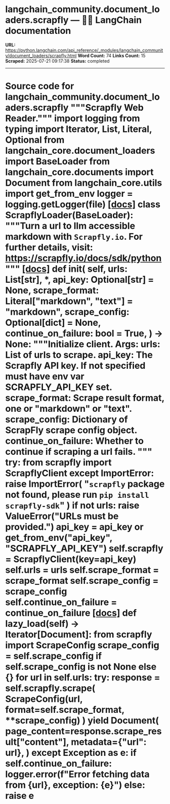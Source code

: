 # langchain_community.document_loaders.scrapfly — 🦜🔗 LangChain  documentation

**URL:** https://python.langchain.com/api_reference/_modules/langchain_community/document_loaders/scrapfly.html
**Word Count:** 74
**Links Count:** 15
**Scraped:** 2025-07-21 09:17:38
**Status:** completed

---

# Source code for langchain\_community.document\_loaders.scrapfly               """Scrapfly Web Reader."""          import logging     from typing import Iterator, List, Literal, Optional          from langchain_core.document_loaders import BaseLoader     from langchain_core.documents import Document     from langchain_core.utils import get_from_env          logger = logging.getLogger(__file__)                              [[docs]](https://python.langchain.com/api_reference/community/document_loaders/langchain_community.document_loaders.scrapfly.ScrapflyLoader.html#langchain_community.document_loaders.scrapfly.ScrapflyLoader)     class ScrapflyLoader(BaseLoader):         """Turn a url to llm accessible markdown with `Scrapfly.io`.              For further details, visit: https://scrapfly.io/docs/sdk/python         """                         [[docs]](https://python.langchain.com/api_reference/community/document_loaders/langchain_community.document_loaders.scrapfly.ScrapflyLoader.html#langchain_community.document_loaders.scrapfly.ScrapflyLoader.__init__)         def __init__(             self,             urls: List[str],             *,             api_key: Optional[str] = None,             scrape_format: Literal["markdown", "text"] = "markdown",             scrape_config: Optional[dict] = None,             continue_on_failure: bool = True,         ) -> None:             """Initialize client.                  Args:                 urls: List of urls to scrape.                 api_key: The Scrapfly API key. If not specified must have env var                     SCRAPFLY_API_KEY set.                 scrape_format: Scrape result format, one or "markdown" or "text".                 scrape_config: Dictionary of ScrapFly scrape config object.                 continue_on_failure: Whether to continue if scraping a url fails.             """             try:                 from scrapfly import ScrapflyClient             except ImportError:                 raise ImportError(                     "`scrapfly` package not found, please run `pip install scrapfly-sdk`"                 )             if not urls:                 raise ValueError("URLs must be provided.")             api_key = api_key or get_from_env("api_key", "SCRAPFLY_API_KEY")             self.scrapfly = ScrapflyClient(key=api_key)             self.urls = urls             self.scrape_format = scrape_format             self.scrape_config = scrape_config             self.continue_on_failure = continue_on_failure                                        [[docs]](https://python.langchain.com/api_reference/community/document_loaders/langchain_community.document_loaders.scrapfly.ScrapflyLoader.html#langchain_community.document_loaders.scrapfly.ScrapflyLoader.lazy_load)         def lazy_load(self) -> Iterator[Document]:             from scrapfly import ScrapeConfig                  scrape_config = self.scrape_config if self.scrape_config is not None else {}             for url in self.urls:                 try:                     response = self.scrapfly.scrape(                         ScrapeConfig(url, format=self.scrape_format, **scrape_config)                     )                     yield Document(                         page_content=response.scrape_result["content"],                         metadata={"url": url},                     )                 except Exception as e:                     if self.continue_on_failure:                         logger.error(f"Error fetching data from {url}, exception: {e}")                     else:                         raise e